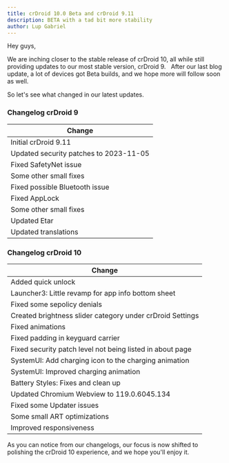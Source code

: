 ```yaml
---
title: crDroid 10.0 Beta and crDroid 9.11
description: BETA with a tad bit more stability
author: Lup Gabriel
---
```


Hey guys,  

We are inching closer to the stable release of crDroid 10, all while still providing updates to our most stable version, crDroid 9.  
After our last blog update, a lot of devices got Beta builds, and we hope more will follow soon as well.

So let's see what changed in our latest updates.

### Changelog crDroid 9
| Change |
| --- |
| Initial crDroid 9.11 |
| Updated security patches to 2023-11-05 |
| Fixed SafetyNet issue |
| Some other small fixes |
| Fixed possible Bluetooth issue |
| Fixed AppLock |
| Some other small fixes |
| Updated Etar |
| Updated translations |


### Changelog crDroid 10
| Change |
| --- |
| Added quick unlock |
| Launcher3: Little revamp for app info bottom sheet |
| Fixed some sepolicy denials |
| Created brightness slider category under crDroid Settings |
| Fixed animations |
| Fixed padding in keyguard carrier |
| Fixed security patch level not being listed in about page |
| SystemUI: Add charging icon to the charging animation |
| SystemUI: Improved charging animation |
| Battery Styles: Fixes and clean up |
| Updated Chromium Webview to 119.0.6045.134 |
| Fixed some Updater issues |
| Some small ART optimizations |
| Improved responsiveness |

As you can notice from our changelogs, our focus is now shifted to polishing the crDroid 10 experience, and we hope you'll enjoy it.
